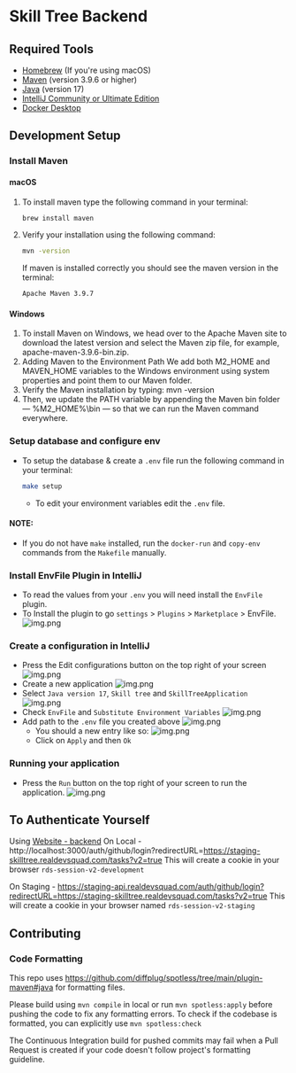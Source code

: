 # Skill Tree Backend

## Required Tools
- [Homebrew](https://brew.sh/) (If you're using macOS)
- [Maven](https://maven.apache.org/download.cgi) (version 3.9.6 or higher)
- [Java](https://www.oracle.com/in/java/technologies/downloads/#java17) (version 17)
- [IntelliJ Community or Ultimate Edition](https://www.jetbrains.com/idea/download/other.html)
- [Docker Desktop](https://www.docker.com/products/docker-desktop/)

## Development Setup
### Install Maven
#### macOS
1. To install maven type the following command in your terminal:
   ```bash
   brew install maven
   ```
2. Verify your installation using the following command:
   ```bash
   mvn -version
   ```
   If maven is installed correctly you should see the maven version in the terminal:
   ```bash
   Apache Maven 3.9.7
   ```

#### Windows
1. To install Maven on Windows, we head over to the Apache Maven site to download the latest version and select the Maven zip file, for example, apache-maven-3.9.6-bin.zip.
2. Adding Maven to the Environment Path
   We add both M2_HOME and MAVEN_HOME variables to the Windows environment using system properties and point them to our Maven folder.
3. Verify the Maven installation by typing:
   mvn -version
4. Then, we update the PATH variable by appending the Maven bin folder — %M2_HOME%\bin — so that we can run the Maven command everywhere.

### Setup database and configure env
- To setup the database & create a `.env` file run the following command in your terminal:
   ```bash
  make setup 
  ```
  - To edit your environment variables edit the `.env` file.

#### NOTE: 
- If you do not have `make` installed, run the `docker-run` and  `copy-env` commands from the `Makefile` manually. 

### Install EnvFile Plugin in IntelliJ
- To read the values from your `.env` you will need install the `EnvFile` plugin.
- To Install the plugin to go `settings` > `Plugins` > `Marketplace` > EnvFile.
   ![img.png](public/highlight-env-file-plugin.png)

### Create a configuration in IntelliJ
- Press the Edit configurations button on the top right of your screen
    ![img.png](public/highlight-edit-config.png)
- Create a new application
    ![img.png](public/create-new-application.png)
- Select `Java version 17`, `Skill tree` and `SkillTreeApplication`
    ![img.png](public/highlight-java-version-main-class.png)
- Check `EnvFile` and `Substitute Environment Variables`
    ![img.png](public/highlight-check-env.png)
- Add path to the `.env` file you created above
    ![img.png](public/highlight-add-new-env-cta.png)
    - You should a new entry like so:
        ![img.png](public/highlight-env-list.png)
    - Click on `Apply` and then `Ok`

### Running your application
- Press the `Run` button on the top right of your screen to run the application.
    ![img.png](public/highlight-run-application.png)


## To Authenticate Yourself

Using [Website - backend](https://github.com/Real-Dev-Squad/website-backend)
On Local - http://localhost:3000/auth/github/login?redirectURL=https://staging-skilltree.realdevsquad.com/tasks?v2=true
This will create a cookie in your browser `rds-session-v2-development`

On Staging - https://staging-api.realdevsquad.com/auth/github/login?redirectURL=https://staging-skilltree.realdevsquad.com/tasks?v2=true
This will create a cookie in your browser named `rds-session-v2-staging`

## Contributing

### Code Formatting

This repo uses https://github.com/diffplug/spotless/tree/main/plugin-maven#java for formatting files.

Please build using `mvn compile` in local or run `mvn spotless:apply` before pushing the code to fix any formatting errors.
To check if the codebase is formatted, you can explicitly use `mvn spotless:check`

The Continuous Integration build for pushed commits may fail when a Pull Request is created if your code doesn't follow project's formatting guideline.
